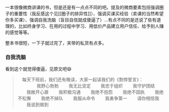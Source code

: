 
一本很像微商讲课的书，但是还是有一点点不同的吧。提及的微商要素包括强调圈子的重要性（我反感这个见[[圈子的排异性]]）、强调买课买经验（卖课的当然希望你多买课）、强调自我洗脑（盲目自信就成傻逼了）…有点不同的是还说了些有道理的，比如终身学习、在用的过程中学习、用低价产品建立用户信任、给予别人赚的感觉等等。

整本书很短，一下子就过完了，夹带的私货有点多。

### 自我洗脑
看到这个就觉得傻逼，见原文吧😄

> 　每天下班前，我们还有晚读，大家一起读我们的《剽悍誓言》：
> 　　
　　我野心勃勃
　　我无比坚定
　　我忠于组织
　　我守护团结
　　我敞开心扉
　　我积极沟通
　　我绝不抱怨
　　我绝不固执
　　我绝不松懈
　　我绝不掉队
　　我服从命令
　　我勇争第一
　　请你相信我
　　我说到做到